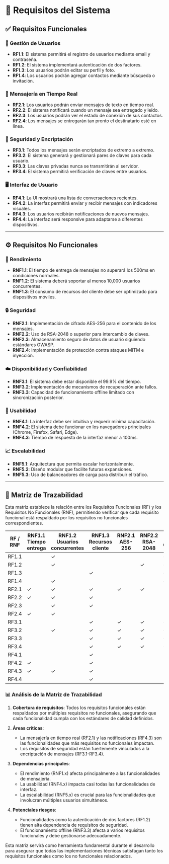# 🧩 Requisitos del Sistema

## ✅ Requisitos Funcionales

### 👤 Gestión de Usuarios

- **RF1.1**: El sistema permitirá el registro de usuarios mediante email y contraseña.  
- **RF1.2**: El sistema implementará autenticación de dos factores.  
- **RF1.3**: Los usuarios podrán editar su perfil y foto.  
- **RF1.4**: Los usuarios podrán agregar contactos mediante búsqueda o invitación.  

### 💬 Mensajería en Tiempo Real

- **RF2.1**: Los usuarios podrán enviar mensajes de texto en tiempo real.  
- **RF2.2**: El sistema notificará cuando un mensaje sea entregado y leído.  
- **RF2.3**: Los usuarios podrán ver el estado de conexión de sus contactos.  
- **RF2.4**: Los mensajes se entregarán tan pronto el destinatario esté en línea.  

### 🔐 Seguridad y Encriptación

- **RF3.1**: Todos los mensajes serán encriptados de extremo a extremo.  
- **RF3.2**: El sistema generará y gestionará pares de claves para cada usuario.  
- **RF3.3**: Las claves privadas nunca se transmitirán al servidor.  
- **RF3.4**: El sistema permitirá verificación de claves entre usuarios.  

### 🖥️ Interfaz de Usuario

- **RF4.1**: La UI mostrará una lista de conversaciones recientes.  
- **RF4.2**: La interfaz permitirá enviar y recibir mensajes con indicadores visuales.  
- **RF4.3**: Los usuarios recibirán notificaciones de nuevos mensajes.  
- **RF4.4**: La interfaz será responsive para adaptarse a diferentes dispositivos.  

---

## ⚙️ Requisitos No Funcionales

### 🚀 Rendimiento

- **RNF1.1**: El tiempo de entrega de mensajes no superará los 500ms en condiciones normales.  
- **RNF1.2**: El sistema deberá soportar al menos 10,000 usuarios concurrentes.  
- **RNF1.3**: El consumo de recursos del cliente debe ser optimizado para dispositivos móviles.  

### 🔒 Seguridad

- **RNF2.1**: Implementación de cifrado AES-256 para el contenido de los mensajes.  
- **RNF2.2**: Uso de RSA-2048 o superior para intercambio de claves.  
- **RNF2.3**: Almacenamiento seguro de datos de usuario siguiendo estándares OWASP.  
- **RNF2.4**: Implementación de protección contra ataques MITM e inyección.  

### ☁️ Disponibilidad y Confiabilidad

- **RNF3.1**: El sistema debe estar disponible el 99.9% del tiempo.  
- **RNF3.2**: Implementación de mecanismos de recuperación ante fallos.  
- **RNF3.3**: Capacidad de funcionamiento offline limitado con sincronización posterior.  

### 🎯 Usabilidad

- **RNF4.1**: La interfaz debe ser intuitiva y requerir mínima capacitación.  
- **RNF4.2**: El sistema debe funcionar en los navegadores principales (Chrome, Firefox, Safari, Edge).  
- **RNF4.3**: Tiempo de respuesta de la interfaz menor a 100ms.  

### 📈 Escalabilidad

- **RNF5.1**: Arquitectura que permita escalar horizontalmente.  
- **RNF5.2**: Diseño modular que facilite futuras expansiones.  
- **RNF5.3**: Uso de balanceadores de carga para distribuir el tráfico.  

---

## 🔄 Matriz de Trazabilidad

Esta matriz establece la relación entre los Requisitos Funcionales (RF) y los Requisitos No Funcionales (RNF), permitiendo verificar que cada requisito funcional está respaldado por los requisitos no funcionales correspondientes.

| RF / RNF | RNF1.1<br>Tiempo<br>entrega | RNF1.2<br>Usuarios<br>concurrentes | RNF1.3<br>Recursos<br>cliente | RNF2.1<br>AES-256 | RNF2.2<br>RSA-2048 | RNF2.3<br>OWASP | RNF2.4<br>Protección<br>ataques | RNF3.1<br>Disponibilidad | RNF3.2<br>Recuperación | RNF3.3<br>Offline | RNF4.1<br>Interfaz<br>intuitiva | RNF4.2<br>Navegadores | RNF4.3<br>Tiempo<br>respuesta | RNF5.1<br>Escala<br>horizontal | RNF5.2<br>Modular | RNF5.3<br>Balanceo |
|----------|-----------|------------|----------|---------|---------|---------|------------|--------------|-------------|----------|----------|-------------|------------|------------|---------|---------|
| RF1.1    |           |     ✓      |          |         |         |    ✓    |     ✓      |      ✓       |      ✓      |          |          |      ✓      |            |      ✓     |    ✓    |    ✓    |
| RF1.2    |           |     ✓      |          |         |    ✓    |    ✓    |     ✓      |      ✓       |      ✓      |          |          |      ✓      |            |      ✓     |    ✓    |         |
| RF1.3    |           |            |    ✓     |         |         |    ✓    |            |      ✓       |             |          |    ✓     |      ✓      |     ✓      |            |    ✓    |         |
| RF1.4    |           |     ✓      |          |         |         |    ✓    |            |      ✓       |             |          |    ✓     |      ✓      |     ✓      |      ✓     |    ✓    |    ✓    |
| RF2.1    |     ✓     |     ✓      |    ✓     |    ✓    |    ✓    |         |     ✓      |      ✓       |      ✓      |    ✓     |    ✓     |      ✓      |     ✓      |      ✓     |    ✓    |    ✓    |
| RF2.2    |     ✓     |     ✓      |    ✓     |         |         |         |            |      ✓       |      ✓      |    ✓     |    ✓     |      ✓      |     ✓      |      ✓     |    ✓    |    ✓    |
| RF2.3    |           |     ✓      |    ✓     |         |         |         |            |      ✓       |      ✓      |          |    ✓     |      ✓      |     ✓      |      ✓     |    ✓    |    ✓    |
| RF2.4    |     ✓     |     ✓      |          |         |         |         |            |      ✓       |      ✓      |    ✓     |          |      ✓      |            |      ✓     |    ✓    |    ✓    |
| RF3.1    |           |            |    ✓     |    ✓    |    ✓    |    ✓    |     ✓      |      ✓       |      ✓      |    ✓     |          |      ✓      |            |            |    ✓    |         |
| RF3.2    |           |     ✓      |    ✓     |    ✓    |    ✓    |    ✓    |     ✓      |      ✓       |      ✓      |    ✓     |          |      ✓      |            |      ✓     |    ✓    |         |
| RF3.3    |           |            |    ✓     |    ✓    |    ✓    |    ✓    |     ✓      |              |             |    ✓     |          |      ✓      |            |            |    ✓    |         |
| RF3.4    |           |            |    ✓     |    ✓    |    ✓    |    ✓    |     ✓      |      ✓       |             |          |    ✓     |      ✓      |     ✓      |            |    ✓    |         |
| RF4.1    |           |            |    ✓     |         |         |         |            |              |             |          |    ✓     |      ✓      |     ✓      |            |    ✓    |         |
| RF4.2    |     ✓     |            |    ✓     |         |         |         |            |              |             |          |    ✓     |      ✓      |     ✓      |            |    ✓    |         |
| RF4.3    |     ✓     |     ✓      |    ✓     |         |         |         |            |      ✓       |      ✓      |    ✓     |    ✓     |      ✓      |     ✓      |      ✓     |    ✓    |    ✓    |
| RF4.4    |           |            |    ✓     |         |         |         |            |              |             |          |    ✓     |      ✓      |     ✓      |            |    ✓    |         |

### 📊 Análisis de la Matriz de Trazabilidad

1. **Cobertura de requisitos**: Todos los requisitos funcionales están respaldados por múltiples requisitos no funcionales, asegurando que cada funcionalidad cumpla con los estándares de calidad definidos.

2. **Áreas críticas**: 
   - La mensajería en tiempo real (RF2.1) y las notificaciones (RF4.3) son las funcionalidades que más requisitos no funcionales impactan.
   - Los requisitos de seguridad están fuertemente vinculados a la encriptación de mensajes (RF3.1-RF3.4).

3. **Dependencias principales**:
   - El rendimiento (RNF1.x) afecta principalmente a las funcionalidades de mensajería.
   - La usabilidad (RNF4.x) impacta casi todas las funcionalidades de interfaz.
   - La escalabilidad (RNF5.x) es crucial para las funcionalidades que involucran múltiples usuarios simultáneos.

4. **Potenciales riesgos**:
   - Funcionalidades como la autenticación de dos factores (RF1.2) tienen alta dependencia de requisitos de seguridad.
   - El funcionamiento offline (RNF3.3) afecta a varios requisitos funcionales y debe gestionarse adecuadamente.

Esta matriz servirá como herramienta fundamental durante el desarrollo para asegurar que todas las implementaciones técnicas satisfagan tanto los requisitos funcionales como los no funcionales relacionados.
